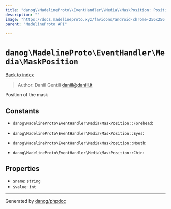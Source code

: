 ```yaml
---
title: "danog\\MadelineProto\\EventHandler\\Media\\MaskPosition: Position of the mask"
description: ""
image: "https://docs.madelineproto.xyz/favicons/android-chrome-256x256.png"
parent: "MadelineProto API"

---
```

# `danog\MadelineProto\EventHandler\Media\MaskPosition`
[Back to index](../../../../index.html)

> Author: Daniil Gentili <daniil@daniil.it>  
  

Position of the mask  




## Constants
* `danog\MadelineProto\EventHandler\Media\MaskPosition::Forehead`: 

* `danog\MadelineProto\EventHandler\Media\MaskPosition::Eyes`: 

* `danog\MadelineProto\EventHandler\Media\MaskPosition::Mouth`: 

* `danog\MadelineProto\EventHandler\Media\MaskPosition::Chin`: 

## Properties
* `$name`: `string` 
* `$value`: `int` 
---
Generated by [danog/phpdoc](https://phpdoc.daniil.it)
